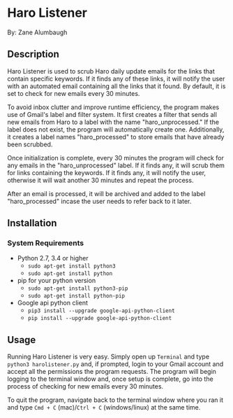# Haro Listener

By: Zane Alumbaugh

## Description

Haro Listener is used to scrub Haro daily update emails for the links that contain specific keywords. If it finds any of these links, it will notify the user with an automated email containing all the links that it found. By default, it is set to check for new emails every 30 minutes.

To avoid inbox clutter and improve runtime efficiency, the program makes use of Gmail's label and filter system. It first creates a filter that sends all new emails from Haro to a label with the name "haro_unprocessed." If the label does not exist, the program will automatically create one. Additionally, it creates a label names "haro_processed" to store emails that have already been scrubbed.

Once initialization is complete, every 30 minutes the program will check for any emails in the "haro_unprocessed" label. If it finds any, it will scrub them for links containing the keywords. If it finds any, it will notify the user, otherwise it will wait another 30 minutes and repeat the process.

After an email is processed, it will be archived and added to the label "haro_processed" incase the user needs to refer back to it later.

## Installation

### System Requirements

* Python 2.7, 3.4 or higher
  * `sudo apt-get install python3`
  * `sudo apt-get install python`
* pip for your python version
  * `sudo apt-get install python3-pip`
  * `sudo apt-get install python-pip`
* Google api python client
  * `pip3 install --upgrade google-api-python-client`
  * `pip install --upgrade google-api-python-client`

## Usage

Running Haro Listener is very easy. Simply open up `Terminal` and type `python3 harolistener.py` and, if prompted, login to your Gmail account and accept all the permissions the program requests. The program will begin logging to the terminal window and, once setup is complete, go into the process of checking for new emails every 30 minutes.

To quit the program, navigate back to the terminal window where you ran it and type `Cmd + C` (mac)/`Ctrl + C` (windows/linux) at the same time.
